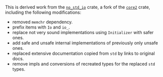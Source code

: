 This is derived work from the
[`no_std_io`](https://crates.io/crates/no_std_io/0.6.0) crate, a fork of the
[`core2`](https://crates.io/crates/core2/0.4.0) crate,
including the following modifications:

- removed `memchr` dependency.
- prefix items with `Io` and `io_`.
- replace not very sound implementations using `Initializer` with safer ones.
- add safe and unsafe internal implementations of previously only unsafe ones.
- replaced extensive documentation copied from `std` by links to original docs.
- remove impls and conversions of recreated types for the replaced `std` types.
